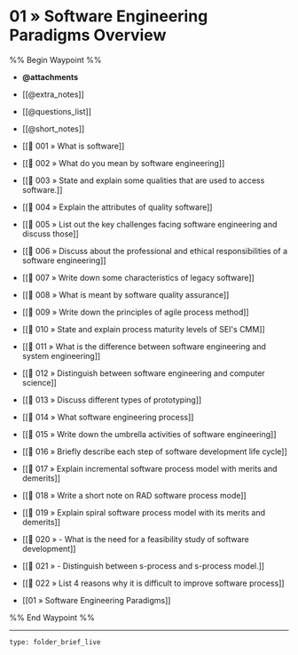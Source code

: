 # 01 » Software Engineering Paradigms Overview

%% Begin Waypoint %%
- **@attachments**

- [[@extra_notes]]
- [[@questions_list]]
- [[@short_notes]]
- [[📘 001 » What is software]]
- [[📘 002 » What do you mean by software engineering]]
- [[📘 003 » State and explain some qualities that are used to access software.]]
- [[📘 004 » Explain the attributes of quality software]]
- [[📘 005 » List out the key challenges facing software engineering and discuss those]]
- [[📘 006 » Discuss about the professional and ethical responsibilities of a software engineering]]
- [[📘 007 » Write down some characteristics of legacy software]]
- [[📘 008 » What is meant by software quality assurance]]
- [[📘 009 » Write down the principles of agile process method]]
- [[📘 010 » State and explain process maturity levels of SEI's CMM]]
- [[📘 011 » What is the difference between software engineering and system engineering]]
- [[📘 012 » Distinguish between software engineering and computer science]]
- [[📘 013 » Discuss different types of prototyping]]
- [[📘 014 » What software engineering process]]
- [[📘 015 » Write down the umbrella activities of software engineering]]
- [[📘 016 » Briefly describe each step of software development life cycle]]
- [[📘 017 » Explain incremental software process model with merits and demerits]]
- [[📘 018 » Write a short note on RAD software process mode]]
- [[📘 019 » Explain spiral software process model with its merits and demerits]]
- [[📘 020 » - What is the need for a feasibility study of software development]]
- [[📘 021 » - Distinguish between s-process and s-process model.]]
- [[📘 022 » List 4 reasons why it is difficult to improve software process]]
- [[01 » Software Engineering Paradigms]]

%% End Waypoint %%

---
 
```ccard
type: folder_brief_live
```
 
